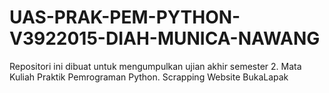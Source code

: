 # UAS-PRAK-PEM-PYTHON-V3922015-DIAH-MUNICA-NAWANG
Repositori ini dibuat untuk mengumpulkan ujian akhir semester 2. Mata Kuliah Praktik Pemrograman Python.  Scrapping Website BukaLapak 
